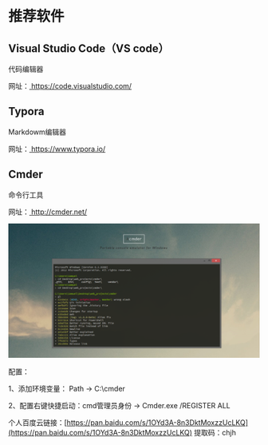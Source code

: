 # 推荐软件



##  Visual Studio Code（VS code）
代码编辑器

网址：[ https://code.visualstudio.com/ ]( https://code.visualstudio.com/ )




##  Typora 

Markdowm编辑器

网址：[ https://www.typora.io/ ]( https://www.typora.io/ )



## Cmder

命令行工具

网址：[ http://cmder.net/ ]( http://cmder.net/ )

![cmder](/img/cmder.png)

配置：

1、添加环境变量： Path -> C:\cmder

2、配置右键快捷启动：cmd管理员身份 -> Cmder.exe /REGISTER ALL

个人百度云链接：[https://pan.baidu.com/s/1OYd3A-8n3DktMoxzzUcLKQ](https://pan.baidu.com/s/1OYd3A-8n3DktMoxzzUcLKQ) 提取码：chjh



